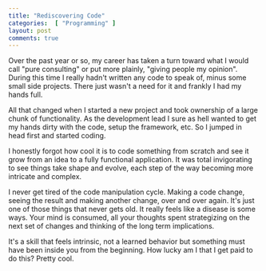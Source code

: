 ```yaml
---
title: "Rediscovering Code"
categories:  [ "Programming" ]
layout: post
comments: true
---
```


Over the past year or so, my career has taken a turn toward what I would call "pure consulting" or put more plainly, "giving people my opinion". During this time I really hadn't written any code to speak of, minus some small side projects. There just wasn't a need for it and frankly I had my hands full.

All that changed when I started a new project and took ownership of a large chunk of functionality. As the development lead I sure as hell wanted to get my hands dirty with the code, setup the framework, etc. So I jumped in head first and started coding.

I honestly forgot how cool it is to code something from scratch and see it grow from an idea to a fully functional application. It was total invigorating to see things take shape and evolve, each step of the way becoming more intricate and complex.

I never get tired of the code manipulation cycle. Making a code change, seeing the result and making another change, over and over again. It's just one of those things that never gets old. It really feels like a disease is some ways. Your mind is consumed, all your thoughts spent strategizing on the next set of changes and thinking of the long term implications. 

It's a skill that feels intrinsic, not a learned behavior but something must have been inside you from the beginning. How lucky am I that I get paid to do this? Pretty cool.


